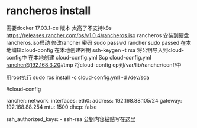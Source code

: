 # rancheros install 
需要docker 17.03.1-ce 版本 太高了不支持k8s
https://releases.rancher.com/os/v1.0.4/rancheros.iso
rancheros 安装到硬盘
rancheros.iso启动
修改rancher 密码
sudo passwd rancher
sudo passed
在本地编辑cloud-config
在本地创建密钥
ssh-keygen -t rsa
将公钥导入到cloud-config中
在本地创建 cloud-config.yml
Scp cloud-config.yml  rancher@192.168.3.20:/tmp
将cloud-config cp到/var/lib/rancher/conf/中

用root执行
sudo ros install -c cloud-config.yml -d /dev/sda

#cloud-config

rancher:
    network:
        interfaces:
            eth0:
                address: 192.168.88.105/24
                gateway: 192.168.88.254
                mtu: 1500
                dhcp: false

ssh_authorized_keys:
    - ssh-rsa 公钥内容粘贴写在这里
